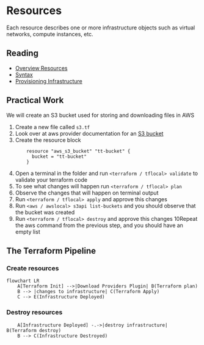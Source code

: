 # Resources

Each resource describes one or more infrastructure objects such as virtual networks, compute instances, etc.

## Reading

- [Overview Resources](https://developer.hashicorp.com/terraform/language/resources)
- [Syntax](https://developer.hashicorp.com/terraform/language/resources/syntax)
- [Provisioning Infrastructure](https://developer.hashicorp.com/terraform/cli/run)

## Practical Work

We will create an S3 bucket used for storing and downloading files in AWS

1. Create a new file called `s3.tf`
2. Look over at aws provider documentation for an [S3 bucket](https://registry.terraform.io/providers/hashicorp/aws/4.8.0/docs/resources/s3_bucket)
3. Create the resource block
    ```hcl
        resource "aws_s3_bucket" "tt-bucket" {
          bucket = "tt-bucket"
        }
    ```
4. Open a terminal in the folder and run `<terraform / tflocal> validate` to validate your terraform code
5. To see what changes will happen run `<terraform / tflocal> plan`
6. Observe the changes that will happen on terminal output
7. Run `<terraform / tflocal> apply` and approve this changes
8. Run `<aws / awslocal> s3api list-buckets` and you should observe that the bucket was created
9. Run `<terraform / tflocal> destroy` and approve this changes
10Repeat the aws command from the previous step, and you should have an empty list

## The Terraform Pipeline

### Create resources

```mermaid
flowchart LR
    A[Terraform Init] -->|Download Providers Plugin| B(Terraform plan)
    B --> |changes to infrastructure| C(Terraform Apply)
    C --> E(Infrastructure Deployed)
```

### Destroy resources

```mermaid
    A[Infrastructure Deployed] -.->|destroy infrastructure| B(Terraform destroy)
    B --> C(Infrastructure Destroyed)

```

